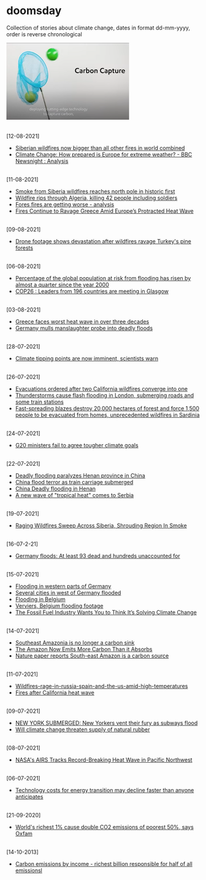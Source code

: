 # doomsday
Collection of stories about climate change, dates in format dd-mm-yyyy, order is reverse chronological

<img src="images/oilOilGlugGlug.png" width="320" height="200">

<br>[12-08-2021]
* [Siberian wildfires now bigger than all other fires in world combined](https://www.youtube.com/watch?v=pYe6QIBdTKs)
* [Climate Change: How prepared is Europe for extreme weather? - BBC Newsnight : Analysis](https://www.youtube.com/watch?v=Bdex2J9Q0As)

<br>[11-08-2021]
* [Smoke from Siberia wildfires reaches north pole in historic first](https://www.theguardian.com/world/2021/aug/09/smoke-siberia-wildfires-reaches-north-pole-historic-first)
* [Wildfire rips through Algeria, killing 42 people including soldiers](https://edition.cnn.com/2021/08/11/africa/algeria-wildfires-deaths-intl-hnk/index.html)
* [Fores fires are getting worse - analysis](https://www.bbc.com/news/58159451)
* [Fires Continue to Ravage Greece Amid Europe’s Protracted Heat Wave](https://www.nytimes.com/2021/08/08/world/europe/greece-wildfires.html) 

<br>[09-08-2021]
* [Drone footage shows devastation after wildfires ravage Turkey's pine forests](https://www.reuters.com/world/middle-east/drone-footage-shows-devastation-after-wildfires-ravage-turkeys-pine-forests-2021-08-09/)

<br>[06-08-2021]
* [Percentage of the global population at risk from flooding has risen by almost a quarter since the year 2000](https://www.bbc.com/news/science-environment-58087479)
* [COP26 : Leaders from 196 countries are meeting in Glasgow](https://www.bbc.com/news/science-environment-56901261)

<br>[03-08-2021]
* [Greece faces worst heat wave in over three decades](https://www.dw.com/en/greece-faces-worst-heat-wave-in-over-three-decades/a-58736438)
* [Germany mulls manslaughter probe into deadly floods](https://www.dw.com/en/germany-mulls-manslaughter-probe-into-deadly-floods/a-58734289)

<br>[28-07-2021]
* [Climate tipping points are now imminent, scientists warn](https://www.dw.com/en/climate-tipping-points-are-now-imminent-scientists-warn/a-58665256)

<br>[26-07-2021]
* [Evacuations ordered after two California wildfires converge into one](https://www.reuters.com/world/us/threat-lightning-storms-add-struggle-contain-large-california-fire-2021-07-25/)
* [Thunderstorms cause flash flooding in London, submerging roads and some train stations](https://edition.cnn.com/2021/07/25/weather/uk-london-floods-transport/index.html)
* [Fast-spreading blazes destroy 20,000 hectares of forest and force 1,500 people to be evacuated from homes, unprecedented wildfires in Sardinia](https://www.theguardian.com/world/2021/jul/26/firefighters-battle-wildfires-raging-across-south-west-sardinia)

<br>[24-07-2021]
* [G20 ministers fail to agree tougher climate goals](https://www.dw.com/en/g20-ministers-fail-to-agree-tougher-climate-goals/a-58620631)

<br>[22-07-2021]
* [Deadly flooding paralyzes Henan province in China](https://www.youtube.com/watch?v=O0qd5UTDa-Q)
* [China flood terror as train carriage submerged](https://www.bbc.com/news/world-asia-china-57920412)
* [China Deadly flooding in Henan](https://www.dw.com/en/china-deadly-flooding-in-henan-in-pictures/g-58584188)
* [A new wave of "tropical heat" comes to Serbia](https://www.b92.net/eng/news/society.php?yyyy=2021&mm=07&dd=22&nav_id=111326)

<br>[19-07-2021]
* [Raging Wildfires Sweep Across Siberia, Shrouding Region In Smoke](https://www.rferl.org/a/russia-wildfires-siberia/31365949.html)

<br>[16-07-2-21]
* [Germany floods: At least 93 dead and hundreds unaccounted for](https://www.bbc.com/news/world-europe-57858829)

<br>[15-07-2021]
* [Flooding in western parts of Germany](https://www.youtube.com/watch?v=H66dq54R9qQ)
* [Several cities in west of Germany flooded](https://www.reddit.com/r/europe/comments/okpxsc/atleast_20_dead_in_flash_floods_in_germany/)
* [Flooding in Belgium](https://www.vrt.be/vrtnws/nl/2021/07/15/liveblog-wateroverlast-donderdag/)
* [Verviers, Belgium flooding footage](https://www.reddit.com/r/europe/comments/okp2ia/apocalypse_in_verviers_this_morning/)
* [The Fossil Fuel Industry Wants You to Think It’s Solving Climate Change](https://www.youtube.com/watch?v=dVHx0_6tNDM)

<br>[14-07-2021]
* [Southeast Amazonia is no longer a carbon sink](https://www.nature.com/articles/d41586-021-01871-6?fbclid=IwAR1lWnOZe4WbxPRwCU0Ilg6YU5XlGPb0j43dotxFIfTB_19fT8WFuS7NTTM)
* [The Amazon Now Emits More Carbon Than it Absorbs](https://time.com/6082313/amazon-carbon-tipping-point/)
* [Nature paper reports South-east Amazon is a carbon source](https://www.nature.com/articles/s41586-021-03629-6)

<br>[11-07-2021]
* [Wildfires-rage-in-russia-spain-and-the-us-amid-high-temperatures](https://www.euronews.com/video/2021/07/10/wildfires-rage-in-russia-spain-and-the-us-amid-high-temperatures)
* [Fires after California heat wave](https://www.youtube.com/watch?v=jPDahkCBP9s)

<br>[09-07-2021]
* [NEW YORK SUBMERGED: New Yorkers vent their fury as subways flood](https://www.youtube.com/watch?v=bi8FEItN6lY)
* [Will climate change threaten supply of natural rubber](https://www.youtube.com/watch?v=p_9XvHBb3nw)

<br>[08-07-2021]
* [NASA's AIRS Tracks Record-Breaking Heat Wave in Pacific Northwest](https://climate.nasa.gov/news/3095/nasas-airs-tracks-record-breaking-heat-wave-in-pacific-northwest/)

<br>[06-07-2021]
* [Technology costs for energy transition may decline faster than anyone anticipates](https://www.pnas.org/content/118/27/e1917165118)

<br>[21-09-2020]
* [World's richest 1% cause double CO2 emissions of poorest 50%, says Oxfam](https://www.theguardian.com/environment/2020/sep/21/worlds-richest-1-cause-double-co2-emissions-of-poorest-50-says-oxfam)

<br>[14-10-2013]
* [Carbon emissions by income - richest billion responsible for half of all emissionsl](https://www.youtube.com/watch?v=grZSxoLPqXI&t=857s)
